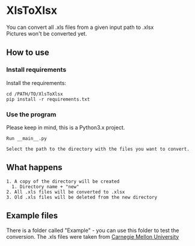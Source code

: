 # XlsToXlsx

You can convert all .xls files from a given input path to .xlsx
\
Pictures won't be converted yet.

## How to use

### Install requirements

Install the requirements:

    cd /PATH/TO/XlsToXlsx
    pip install -r requirements.txt

### Use the program

Please keep in mind, this is a Python3.x project.

    Run __main__.py

    Select the path to the directory with the files you want to convert.

## What happens

    1. A copy of the directory will be created
      1. Directory name + "new"
    2. All .xls files will be converted to .xlsx
    3. Old .xls files will be deleted from the new directory

## Example files

There is a folder called "Example" - you can use this folder to test the conversion.
The .xls files were taken from [Carnegie Mellon University](https://www.cmu.edu/blackboard/files/evaluate/tests-example.xls)
